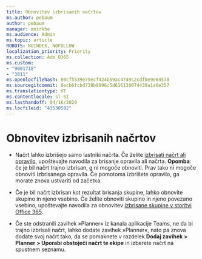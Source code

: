 ```yaml
---
title: Obnovitev izbrisanih načrtov
ms.author: pebaum
author: pebaum
manager: mnirkhe
ms.audience: Admin
ms.topic: article
ROBOTS: NOINDEX, NOFOLLOW
localization_priority: Priority
ms.collection: Adm_O365
ms.custom:
- "9001718"
- "3811"
ms.openlocfilehash: 80cf5539e79ecf424b59ac4749c2cdf0e9e64578
ms.sourcegitcommit: 6ecb6fcbd738b8896c5d616130074438a1a6e357
ms.translationtype: HT
ms.contentlocale: sl-SI
ms.lasthandoff: 04/16/2020
ms.locfileid: "43530592"
---
```

# <a name="recover-deleted-plans"></a>Obnovitev izbrisanih načrtov

- Načrt lahko izbrišejo samo lastniki načrta. Če želite [izbrisati načrt ali opravilo](https://support.microsoft.com/sl-SI/office/delete-a-task-or-plan-39e10e78-13f0-446d-94cd-9e562648497a.), upoštevajte navodila za brisanje opravila ali načrta.  **Opomba**: če je bil načrt trajno izbrisan, g ni mogoče obnoviti. Prav tako ni mogoče obnoviti izbrisanega opravila. Če pomotoma izbrišete opravilo, ga morate znova ustvariti od začetka.

- Če je bil načrt izbrisan kot rezultat brisanja skupine, lahko obnovite skupino in njeno vsebino. Če želite obnoviti skupino in njeno povezano vsebino, upoštevajte navodila za obnovitev [izbrisane skupine v storitvi Office 365](https://docs.microsoft.com/microsoft-365/admin/create-groups/restore-deleted-group?view=o365-worldwide).

- Če ste odstranili zavihek »Planner« iz kanala aplikacije Teams, ne da bi trajno izbrisali načrt, lahko dodate zavihek »Planner«, nato pa znova dodate svoj načrt tako, da se pomaknete v razdelek **Dodaj zavihek > Planner > Uporabi obstoječi načrt te ekipe** in izberete načrt na spustnem seznamu.
